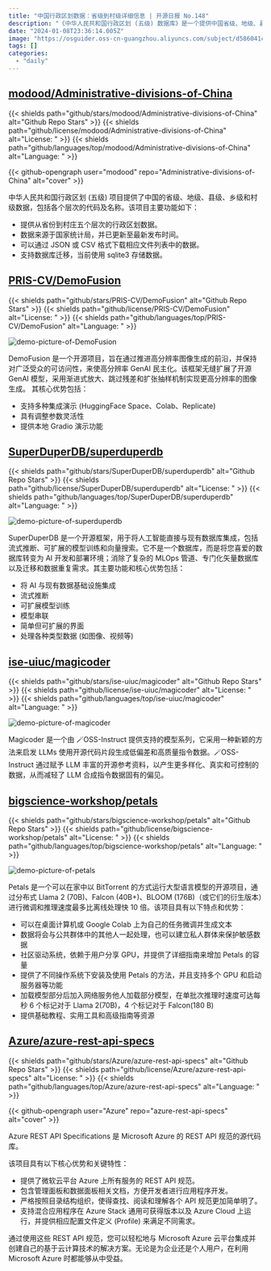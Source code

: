 ```yaml
---
title: "中国行政区划数据：省级到村级详细信息 | 开源日报 No.148"
description: "《中华人民共和国行政区划 (五级) 数据库》是一个提供中国省级、地级、县级、乡级和村级行政区划数据的项目。数据来源于国家统计局，已更新至最新发布时间。你可以通过 JSON 或 CSV 格式下载数据，也支持数据库迁移。"
date: "2024-01-08T23:36:14.005Z"
image: "https://osguider.oss-cn-guangzhou.aliyuncs.com/subject/d586041c8285c56532714ac00d25e5b2.png"
tags: []
categories:
  - "daily"
---
```


## [modood/Administrative-divisions-of-China](https://github.com/modood/Administrative-divisions-of-China)

{{< shields path="github/stars/modood/Administrative-divisions-of-China" alt="Github Repo Stars" >}} {{< shields path="github/license/modood/Administrative-divisions-of-China" alt="License: " >}} {{< shields path="github/languages/top/modood/Administrative-divisions-of-China" alt="Language: " >}}

{{< github-opengraph user="modood" repo="Administrative-divisions-of-China" alt="cover" >}}

中华人民共和国行政区划 (五级) 项目提供了中国的省级、地级、县级、乡级和村级数据，包括各个层次的代码及名称。该项目主要功能如下：

- 提供从省份到村庄五个层次的行政区划数据。
- 数据来源于国家统计局，并已更新至最新发布时间。
- 可以通过 JSON 或 CSV 格式下载相应文件列表中的数据。
- 支持数据库迁移，当前使用 sqlite3 存储数据。
  
## [PRIS-CV/DemoFusion](https://github.com/PRIS-CV/DemoFusion)

{{< shields path="github/stars/PRIS-CV/DemoFusion" alt="Github Repo Stars" >}} {{< shields path="github/license/PRIS-CV/DemoFusion" alt="License: " >}} {{< shields path="github/languages/top/PRIS-CV/DemoFusion" alt="Language: " >}}

![demo-picture-of-DemoFusion](https://picgo-daily.oss-cn-guangzhou.aliyuncs.com/picgo-daily/2024/9a5af7820452a256d2470465dcb68c08.png)

DemoFusion 是一个开源项目，旨在通过推进高分辨率图像生成的前沿，并保持对广泛受众的可访问性，来使高分辨率 GenAI 民主化。该框架无缝扩展了开源 GenAI 模型，采用渐进式放大、跳过残差和扩张抽样机制实现更高分辨率的图像生成。
其核心优势包括：

- 支持多种集成演示 (HuggingFace Space、Colab、Replicate)
- 具有调整参数灵活性
- 提供本地 Gradio 演示功能
  
## [SuperDuperDB/superduperdb](https://github.com/SuperDuperDB/superduperdb)

{{< shields path="github/stars/SuperDuperDB/superduperdb" alt="Github Repo Stars" >}} {{< shields path="github/license/SuperDuperDB/superduperdb" alt="License: " >}} {{< shields path="github/languages/top/SuperDuperDB/superduperdb" alt="Language: " >}}

![demo-picture-of-superduperdb](https://picgo-daily.oss-cn-guangzhou.aliyuncs.com/picgo-daily/2024/5a0c933173e4859900ecf94f24f977d3.png)

SuperDuperDB 是一个开源框架，用于将人工智能直接与现有数据库集成，包括流式推断、可扩展的模型训练和向量搜索。它不是一个数据库，而是将您喜爱的数据库转变为 AI 开发和部署环境；消除了复杂的 MLOps 管道、专门化矢量数据库以及迁移和数据重复需求。其主要功能和核心优势包括：

- 将 AI 与现有数据基础设施集成
- 流式推断
- 可扩展模型训练
- 模型串联
- 简单但可扩展的界面
- 处理各种类型数据 (如图像、视频等)
  
## [ise-uiuc/magicoder](https://github.com/ise-uiuc/magicoder)

{{< shields path="github/stars/ise-uiuc/magicoder" alt="Github Repo Stars" >}} {{< shields path="github/license/ise-uiuc/magicoder" alt="License: " >}} {{< shields path="github/languages/top/ise-uiuc/magicoder" alt="Language: " >}}

![demo-picture-of-magicoder](https://picgo-daily.oss-cn-guangzhou.aliyuncs.com/picgo-daily/2024/cb7eb628c3d21c7f6dd54f5da5e89bdd.png)

Magicoder 是一个由 🪄OSS-Instruct 提供支持的模型系列，它采用一种新颖的方法来启发 LLMs 使用开源代码片段生成低偏差和高质量指令数据。🪄OSS-Instruct 通过赋予 LLM 丰富的开源参考资料，以产生更多样化、真实和可控制的数据，从而减轻了 LLM 合成指令数据固有的偏见。

## [bigscience-workshop/petals](https://github.com/bigscience-workshop/petals)

{{< shields path="github/stars/bigscience-workshop/petals" alt="Github Repo Stars" >}} {{< shields path="github/license/bigscience-workshop/petals" alt="License: " >}} {{< shields path="github/languages/top/bigscience-workshop/petals" alt="Language: " >}}

![demo-picture-of-petals](https://picgo-daily.oss-cn-guangzhou.aliyuncs.com/picgo-daily/2024/da1d0d6334bfbc9606219408a6526b0d.png)

Petals 是一个可以在家中以 BitTorrent 的方式运行大型语言模型的开源项目，通过分布式 Llama 2 (70B)、Falcon (40B+)、BLOOM (176B)（或它们的衍生版本）进行微调和推理速度最多比离线处理快 10 倍。该项目具有以下特点和优势：

- 可以在桌面计算机或 Google Colab 上为自己的任务微调并生成文本
- 数据将会与公共群体中的其他人一起处理，也可以建立私人群体来保护敏感数据
- 社区驱动系统，依赖于用户分享 GPU，并提供了详细指南来增加 Petals 的容量
- 提供了不同操作系统下安装及使用 Petals 的方法，并且支持多个 GPU 和启动服务器等功能
- 加载模型部分后加入网络服务他人加载部分模型，在单批次推理时速度可达每秒 6 个标记对于 Llama 2(70B)，4 个标记对于 Falcon(180 B)
- 提供基础教程、实用工具和高级指南等资源
  
## [Azure/azure-rest-api-specs](https://github.com/Azure/azure-rest-api-specs)

{{< shields path="github/stars/Azure/azure-rest-api-specs" alt="Github Repo Stars" >}} {{< shields path="github/license/Azure/azure-rest-api-specs" alt="License: " >}} {{< shields path="github/languages/top/Azure/azure-rest-api-specs" alt="Language: " >}}

{{< github-opengraph user="Azure" repo="azure-rest-api-specs" alt="cover" >}}

Azure REST API Specifications 是 Microsoft Azure 的 REST API 规范的源代码库。

该项目具有以下核心优势和关键特性：

- 提供了微软云平台 Azure 上所有服务的 REST API 规范。
- 包含管理面板和数据面板相关文档，方便开发者进行应用程序开发。
- 严格按照目录结构组织，使得查找、阅读和理解各个 API 规范更加简单明了。
- 支持混合应用程序在 Azure Stack 通用可获得版本以及 Azure Cloud 上运行，并提供相应配置文件定义 (Profile) 来满足不同需求。
  
通过使用这些 REST API 规范，您可以轻松地与 Microsoft Azure 云平台集成并创建自己的基于云计算技术的解决方案。无论是为企业还是个人用户，在利用 Microsoft Azure 时都能够从中受益。
  
